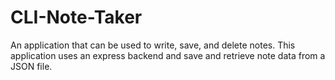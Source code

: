 # CLI-Note-Taker
An application that can be used to write, save, and delete notes. This application uses an express backend and save and retrieve note data from a JSON file.
